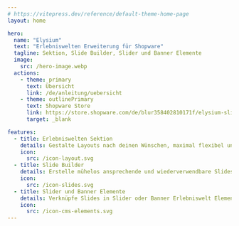 ```yaml
---
# https://vitepress.dev/reference/default-theme-home-page
layout: home

hero:
  name: "Elysium"
  text: "Erlebniswelten Erweiterung für Shopware"
  tagline: Sektion, Slide Builder, Slider und Banner Elemente
  image: 
    src: /hero-image.webp
  actions:
    - theme: primary
      text: Übersicht
      link: /de/anleitung/uebersicht
    - theme: outlinePrimary
      text: Shopware Store
      link: https://store.shopware.com/de/blur358402810171f/elysium-slider-und-banner-fuer-erlebniswelten.html
      target: _blank

features:
  - title: Erlebniswelten Sektion
    details: Gestalte Layouts nach deinen Wünschen, maximal flexibel und optimierbar für jede Geräte-Ansicht
    icon:
      src: /icon-layout.svg
  - title: Slide Builder
    details: Erstelle mühelos ansprechende und wiederverwendbare Slides, von einfachen "Image only" bis zu komplexen SEO-Bannern
    icon:
      src: /icon-slides.svg
  - title: Slider und Banner Elemente
    details: Verknüpfe Slides in Slider oder Banner Erlebniswelt Elementen und erstelle dein perfektes Layout
    icon:
      src: /icon-cms-elements.svg
---
```


